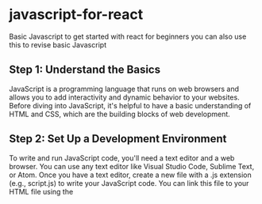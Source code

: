 # javascript-for-react
Basic Javascript to get started with react for beginners you can also use this to revise basic Javascript

## Step 1: Understand the Basics
JavaScript is a programming language that runs on web browsers and allows you to add interactivity and dynamic behavior to your websites. Before diving into JavaScript, it's helpful to have a basic understanding of HTML and CSS, which are the building blocks of web development.

## Step 2: Set Up a Development Environment
To write and run JavaScript code, you'll need a text editor and a web browser. You can use any text editor like Visual Studio Code, Sublime Text, or Atom. Once you have a text editor, create a new file with a .js extension (e.g., script.js) to write your JavaScript code. You can link this file to your HTML file using the <script> tag.
  
## Step 3: Variables and Data Types
In JavaScript, you use variables to store and manipulate data. Variables are declared using the let, const, or var keywords. JavaScript has different data types, including numbers, strings, booleans, arrays, and objects.

```
let message = "Hello, World!";
const pi = 3.14;
let isTrue = true;
let numbers = [1, 2, 3, 4, 5];
let person = {
  name: "John",
  age: 30,
};
```
   
## Step 4: Operators and Expressions
  
JavaScript provides various operators for performing arithmetic, comparison, logical, and assignment operations. You can use expressions to combine variables and values to produce a result.

```
let x = 5;
let y = 3;
let sum = x + y;
let isGreater = x > y;  
```

## Step 5: Control Flow
JavaScript provides different control flow statements to make decisions and repeat code blocks. These include if...else statements, switch statements, and loops like for, while, and do...while.

``` 
let age = 18;

if (age >= 18) {
  console.log("You are an adult.");
} else {
  console.log("You are a minor.");
}

let day = "Monday";

switch (day) {
  case "Saturday":
    console.log("It's the weekend!");
    break;
  case "Sunday":
    console.log("It's the weekend!");
    break;
  default:
    console.log("It's a weekday.");
}

for (let i = 1; i <= 5; i++) {
  console.log(i);
}

let i = 1;
while (i <= 5) {
  console.log(i);
  i++;
}
```

## Step 6: Functions
Functions allow you to group code into reusable blocks. You can define your own functions or use built-in JavaScript functions.

```
function greet(name) {
  console.log("Hello, " + name + "!");
}

greet("John");

function add(x, y) {
  return x + y;
}

let result = add(3, 4);
console.log(result);
```

## Step 7: Working with the Document Object Model (DOM)
  
The Document Object Model (DOM) represents the structure of an HTML document. JavaScript can interact with the DOM to manipulate elements, change styles, handle events, and more.

```
let heading = document.getElementById("myHeading");
heading.textContent = "New Heading";
heading.style.color = "red";

let button = document.getElementById("myButton");
button.addEventListener("click", function() {
  console.log("Button clicked!");
});
```

These are the fundamental concepts of JavaScript that will provide a solid foundation for learning React. Remember to practice writing code and experiment with examples to reinforce your understanding
  
## step 8: Further Learning
 
#### Step 1: Review the Basics

Take some time to review the basics of JavaScript. Ensure you have a good understanding of variables, data types, operators, control flow statements, functions, and the DOM.

Resources:
  
[Mozilla Developer Network (MDN) JavaScript Guide](developer.mozilla.org/en-US/docs/Web/JavaScript/Guide)
  
[JavaScript.info](javascript.info)
  
[Eloquent JavaScript](eloquentjavascript.net)

#### Step 2: Explore Advanced JavaScript Concepts

Once you have a solid grasp of the fundamentals, it's time to dive into more advanced JavaScript concepts. Some important areas to explore include:

- Closures: Learn about lexical scoping, closure creation, and their practical applications.
  
- Prototypes and Object-Oriented Programming: Understand JavaScript's unique approach to object-oriented programming and how prototypes work.
  
- Asynchronous JavaScript: Explore asynchronous programming concepts, including callbacks, promises, and async/await.
  
- Modules: Learn about JavaScript modules to organize and structure your code effectively.

##### Resources:

[MDN JavaScript Reference](developer.mozilla.org/en-US/docs/Web/JavaScript/Reference)
  
[JavaScript.info Advanced Topics](javascript.info/advanced-topics)

#### Step 3: Practice Coding

Practice is crucial for mastering any programming language. Challenge yourself with coding exercises and projects to reinforce your knowledge. Some platforms that offer coding exercises and projects include:

[FreeCodeCamp](freecodecamp.org)
  
[Codecademy](codecademy.com)
  
[LeetCode](leetcode.com)

#### Step 4: Read JavaScript Books

Consider reading books that delve deeper into JavaScript concepts. Here are a few highly recommended options:

- "You Don't Know JS" series by Kyle Simpson: A comprehensive series of books that covers JavaScript in detail.
  
- "JavaScript: The Good Parts" by Douglas Crockford: A concise guide that highlights the good parts of JavaScript.
  
- "Effective JavaScript" by David Herman: Provides practical tips and techniques for writing effective JavaScript code.

#### Step 5: Engage in the JavaScript Community

Engaging with the JavaScript community can be valuable for learning and staying up to date with the latest trends. Participate in online forums, join JavaScript-related social media groups, and attend local meetups or conferences. The following platforms are excellent for connecting with the JavaScript community:

Reddit: [Visit the r/javascript subreddit](reddit.com/r/javascript)
  
Twitter: Follow JavaScript experts, developers, and organizations to stay informed about JavaScript-related news and discussions.
  
Meetup: Explore local meetup groups focused on JavaScript or web development.

Remember to set goals, break complex concepts into smaller manageable parts, and always practice what you learn. JavaScript is a versatile language, and continuous learning and exploration will help you become a proficient developer.  

